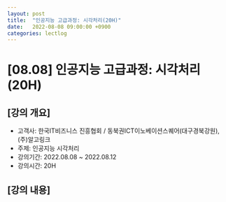 ```yaml
---
layout: post
title:  "인공지능 고급과정: 시각처리(20H)"
date:   2022-08-08 09:00:00 +0900
categories: lectlog
---
```


# [08.08] 인공지능 고급과정: 시각처리(20H)

## [강의 개요]

* 고객사: 한국IT비즈니스 진흥협회 / 동북권ICT이노베이션스퀘어(대구경북강원), (주)알고링크
* 주제: 인공지능 시각처리
* 강의기간: 2022.08.08 ~ 2022.08.12
* 강의시간: 20H

## [강의 내용]
